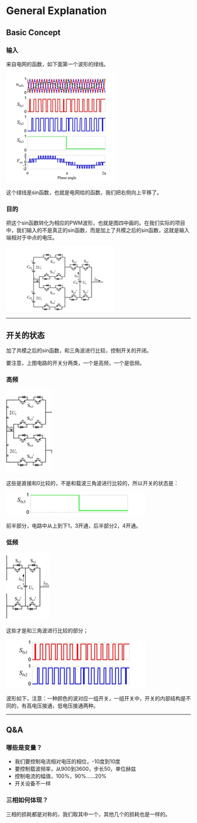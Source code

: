 # General Explanation

## Basic Concept

### 输入
来自电网的函数，如下面第一个波形的绿线。

![](MarkDown&#32;Picture/General&#32;Explanation/Waveform.jpg)

这个绿线是sin函数，也就是电网给的函数，我们把右侧向上平移了。

### 目的
把这个sin函数转化为相应的PWM波形，也就是图四中画的。在我们实际的项目中，我们输入的不是真正的sin函数，而是加上了共模之后的sin函数，这就是输入端相对于中点的电压。

![电路示意图](MarkDown&#32;Picture/General&#32;Explanation/Circuit.jpg)

---

## 开关的状态
加了共模之后的sin函数，和三角波进行比较，控制开关的开闭。

要注意，上图电路的开关分两类，一个是高频，一个是低频。

### 高频

![](MarkDown&#32;Picture/General&#32;Explanation/High&#32;Frequency&#32;Circuit.jpg)
 
这些是直接和0比较的，不是和载波三角波进行比较的，所以开关的状态是：

![](MarkDown&#32;Picture/General&#32;Explanation/High&#32;Frequency&#32;Switch.jpg)

前半部分，电路中从上到下1，3开通，后半部分2，4开通。

### 低频

![](MarkDown&#32;Picture/General&#32;Explanation/Low&#32;Frequency&#32;Circuit.jpg)
 
这些才是和三角波进行比较的部分；

![](MarkDown&#32;Picture/General&#32;Explanation/Low&#32;Frequency&#32;Switch.jpg)

波形如下，注意：一种颜色的波对应一组开关，一组开关中，开关的内部结构是不同的，有高电压接通，低电压接通两种。

---

## Q&A

### 哪些是变量？
* 我们要控制电流相对电压的相位，-10度到10度
* 要控制载波频率，从900到3600，步长50，单位赫兹
* 控制电流的幅值，100%，90%......20%
* 开关设备不一样

### 三相如何体现？
三相的损耗都是对称的，我们取其中一个，其他几个的损耗也是一样的。